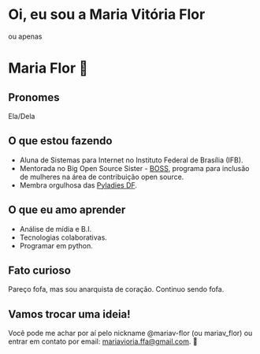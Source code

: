 # Oi, eu sou a Maria Vitória Flor 
ou apenas 

# Maria Flor 🌸

## Pronomes
Ela/Dela

## O que estou fazendo

- Aluna de Sistemas para Internet no Instituto Federal de Brasília (IFB).
- Mentorada no Big Open Source Sister - [BOSS](https://github.com/BOSS-BigOpenSourceSister), programa para inclusão de mulheres na área de contribuição open source.
- Membra orgulhosa das [Pyladies DF](https://github.com/pyladiesdf). 

## O que eu amo aprender

- Análise de mídia e B.I.
- Tecnologias colaborativas.
- Programar em python.

## Fato curioso

Pareço fofa, mas sou anarquista de coração. Continuo sendo fofa. 

## Vamos trocar uma ideia!

Você pode me achar por aí pelo nickname @mariav-flor (ou mariav_flor) ou entrar em contato por email: mariavioria.ffa@gmail.com. 💌
